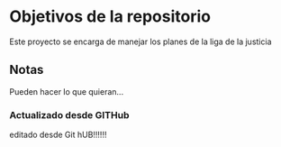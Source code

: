 # Objetivos de la repositorio

Este proyecto se encarga de manejar los planes de la liga de la justicia


## Notas
Pueden hacer lo que quieran...

### Actualizado desde GITHub
editado desde Git hUB!!!!!!
